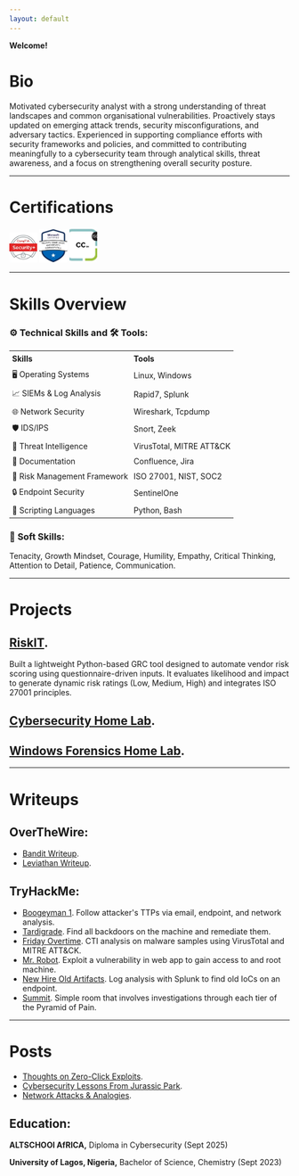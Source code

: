 ```yaml
---
layout: default
---
```


**Welcome!**

# Bio

Motivated cybersecurity analyst with a strong understanding of threat landscapes and common organisational vulnerabilities. Proactively stays updated on emerging attack trends, security misconfigurations, and adversary tactics. Experienced in supporting compliance efforts with security frameworks and policies, and committed to contributing meaningfully to a cybersecurity team through analytical skills, threat awareness, and a focus on strengthening overall security posture.

---


# Certifications


<div class="certificates">
  <img src="/myfolder/sec+image.webp" alt="Comptia Security+" style="max-width: 50px"> 
  <img src="/myfolder/Sc900Image.webp" alt="GIAC Foundational Cybersecurity Technologies (GFACT)" style="max-width: 50px">
  <img src="/myfolder/ISC2logo.webp" alt="ISC2 Certified in Cybersecurity (CC)" style="max-width: 50px">
</div>


---

# Skills Overview
### ⚙️ **Technical Skills       and        🛠️ Tools:**
<table style="border-collapse: collapse; width: 100%;">
  <tr>
    <th style="padding: 5px; text-align: left;">Skills</th>
    <th style="padding: 5px; text-align: left;">Tools</th>
  </tr>
  <tr>
    <td style="padding: 5px;">🖥️ Operating Systems</td>
    <td style="padding: 5px;">Linux, Windows</td>
  </tr>
  <tr>
    <td style="padding: 5px;">📈 SIEMs & Log Analysis</td>
    <td style="padding: 5px;">Rapid7, Splunk</td>
  </tr>
  <tr>
    <td style="padding: 5px;">🌐 Network Security</td>
    <td style="padding: 5px;">Wireshark, Tcpdump</td>
  </tr>
  <tr>
    <td style="padding: 5px;">🛡️ IDS/IPS</td>
    <td style="padding: 5px;">Snort, Zeek</td>
  </tr>
  <tr>
    <td style="padding: 5px;">🧠 Threat Intelligence</td>
    <td style="padding: 5px;">VirusTotal, MITRE ATT&CK</td>
  </tr>
  <tr>
    <td style="padding: 5px;">🔬 Documentation</td>
    <td style="padding: 5px;">Confluence, Jira</td>
  </tr>
  <tr>
    <td style="padding: 5px;">🧰 Risk Management Framework</td>
    <td style="padding: 5px;">ISO 27001, NIST, SOC2</td>
  </tr>
  <tr>
    <td style="padding: 5px;">🔒 Endpoint Security</td>
    <td style="padding: 5px;">SentinelOne</td>
  </tr>
  <tr>
    <td style="padding: 5px;">📜 Scripting Languages</td>
    <td style="padding: 5px;">Python, Bash</td>
  </tr>
</table>


### 🌟 **Soft Skills:**
Tenacity, Growth Mindset, Courage, Humility, Empathy, Critical Thinking, Attention to Detail, Patience, Communication.

---

# Projects

## [RiskIT](riskit.md).
Built a lightweight Python-based GRC tool designed to automate vendor risk scoring using questionnaire-driven inputs. It evaluates likelihood and impact to generate dynamic risk ratings (Low, Medium, High) and integrates ISO 27001 principles.


## [Cybersecurity Home Lab](./projects/cybersecurity-home-lab.md).


## [Windows Forensics Home Lab](./projects/windows-forensics-home-lab.md).

---

# Writeups
## OverTheWire:
- [Bandit Writeup](./writeups/overthewire/bandit.md).
- [Leviathan Writeup](./writeups/overthewire/leviathan.md).

## TryHackMe:
- [Boogeyman 1](./writeups/tryhackme/boogeyman1.md).     Follow attacker's TTPs via email, endpoint, and network analysis.
- [Tardigrade](./writeups/tryhackme/tardigrade.md).    Find all backdoors on the machine and remediate them.
- [Friday Overtime](./writeups/tryhackme/friday-overtime.md).    CTI analysis on malware samples using VirusTotal and MITRE ATT&CK.
- [Mr. Robot](./writeups/tryhackme/mrrobot.md).    Exploit a vulnerability in web app to gain access to and root machine.
- [New Hire Old Artifacts](./writeups/tryhackme/newhire-oldartifacts.md).    Log analysis with Splunk to find old IoCs on an endpoint.
- [Summit](./writeups/tryhackme/summit.md).     Simple room that involves investigations through each tier of the Pyramid of Pain.

---

# Posts
- [Thoughts on Zero-Click Exploits](./posts/zero-click-exploits.md).
- [Cybersecurity Lessons From Jurassic Park](./posts/jurassic-park-cybersecurity.md).
- [Network Attacks & Analogies](./posts/network-attacks-analogies.md).

## Education:

**ALTSCHOOl AfRICA,** Diploma in Cybersecurity (Sept 2025)

**University of Lagos, Nigeria,** Bachelor of Science, Chemistry (Sept 2023)
